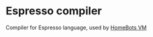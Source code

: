 # Espresso compiler

Compiler for Espresso language, used by [HomeBots VM](https://github.com/homebots/vm)


